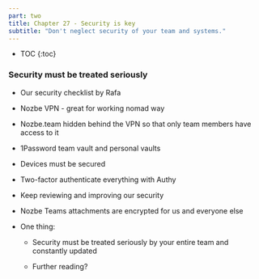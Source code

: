 ```yaml
---
part: two
title: Chapter 27 - Security is key
subtitle: "Don't neglect security of your team and systems."
---
```


* TOC
{:toc}

### Security must be treated seriously

- Our security checklist by Rafa

- Nozbe VPN - great for working nomad way

- Nozbe.team hidden behind the VPN so that only team members have access to it

- 1Password team vault and personal vaults

- Devices must be secured

- Two-factor authenticate everything with Authy

- Keep reviewing and improving our security

- Nozbe Teams attachments are encrypted for us and everyone else

- One thing:

	- Security must be treated seriously by your entire team and constantly updated

	- Further reading?
